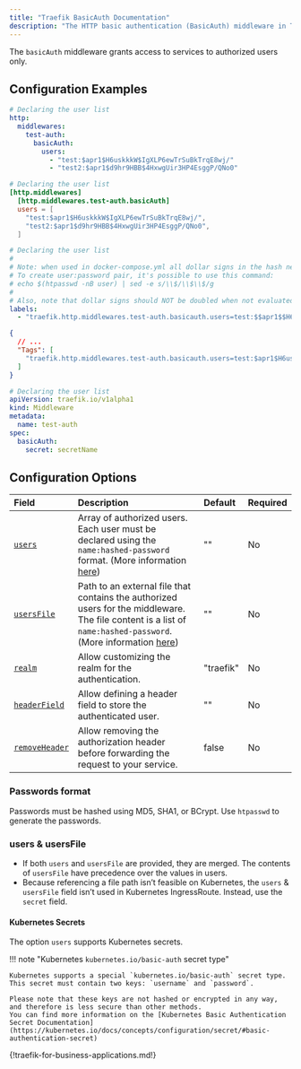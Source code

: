 ```yaml
---
title: "Traefik BasicAuth Documentation"
description: "The HTTP basic authentication (BasicAuth) middleware in Traefik Proxy restricts access to your Services to known users. Read the technical documentation."
---
```


The `basicAuth` middleware grants access to services to authorized users only.

## Configuration Examples

```yaml tab="Structured (YAML)"
# Declaring the user list
http:
  middlewares:
    test-auth:
      basicAuth:
        users:
          - "test:$apr1$H6uskkkW$IgXLP6ewTrSuBkTrqE8wj/"
          - "test2:$apr1$d9hr9HBB$4HxwgUir3HP4EsggP/QNo0"
```

```toml tab="Structured (TOML)"
# Declaring the user list
[http.middlewares]
  [http.middlewares.test-auth.basicAuth]
  users = [
    "test:$apr1$H6uskkkW$IgXLP6ewTrSuBkTrqE8wj/",
    "test2:$apr1$d9hr9HBB$4HxwgUir3HP4EsggP/QNo0",
  ]
```

```yaml tab="Labels"
# Declaring the user list
#
# Note: when used in docker-compose.yml all dollar signs in the hash need to be doubled for escaping.
# To create user:password pair, it's possible to use this command:
# echo $(htpasswd -nB user) | sed -e s/\\$/\\$\\$/g
#
# Also, note that dollar signs should NOT be doubled when not evaluated (e.g. Ansible docker_container module).
labels:
  - "traefik.http.middlewares.test-auth.basicauth.users=test:$$apr1$$H6uskkkW$$IgXLP6ewTrSuBkTrqE8wj/,test2:$$apr1$$d9hr9HBB$$4HxwgUir3HP4EsggP/QNo0"
```

```json tab="Tags"
{
  // ...
  "Tags": [
    "traefik.http.middlewares.test-auth.basicauth.users=test:$apr1$H6uskkkW$IgXLP6ewTrSuBkTrqE8wj/,test2:$apr1$d9hr9HBB$4HxwgUir3HP4EsggP/QNo0"
  ]
}
```

```yaml tab="Kubernetes"
# Declaring the user list
apiVersion: traefik.io/v1alpha1
kind: Middleware
metadata:
  name: test-auth
spec:
  basicAuth:
    secret: secretName
```

## Configuration Options

| Field      | Description                                                                                                                                                                                 | Default | Required |
|:-----------|:--------------------------------------------------------------------------------------------------------------------------------------------------------------------------------------------|:--------|:---------|
| <a id="users" href="#users" title="#users">`users`</a> | Array of authorized users. Each user must be declared using the `name:hashed-password` format. (More information [here](#users))| ""      | No      |
| <a id="usersFile" href="#usersFile" title="#usersFile">`usersFile`</a> | Path to an external file that contains the authorized users for the middleware. <br />The file content is a list of `name:hashed-password`. (More information [here](#usersfile)) | ""      | No      |
| <a id="realm" href="#realm" title="#realm">`realm`</a> | Allow customizing the realm for the authentication.| "traefik"      | No      |
| <a id="headerField" href="#headerField" title="#headerField">`headerField`</a> | Allow defining a header field to store the authenticated user.| ""      | No      |
| <a id="removeHeader" href="#removeHeader" title="#removeHeader">`removeHeader`</a> | Allow removing the authorization header before forwarding the request to your service. | false      | No      |

### Passwords format

Passwords must be hashed using MD5, SHA1, or BCrypt.
Use `htpasswd` to generate the passwords.

### users & usersFile

- If both `users` and `usersFile` are provided, they are merged. The contents of `usersFile` have precedence over the values in users.
- Because referencing a file path isn’t feasible on Kubernetes, the `users` & `usersFile` field isn’t used in Kubernetes IngressRoute. Instead, use the `secret` field.

#### Kubernetes Secrets

The option `users` supports Kubernetes secrets.

!!! note "Kubernetes `kubernetes.io/basic-auth` secret type"

    Kubernetes supports a special `kubernetes.io/basic-auth` secret type.
    This secret must contain two keys: `username` and `password`.

    Please note that these keys are not hashed or encrypted in any way, and therefore is less secure than other methods.
    You can find more information on the [Kubernetes Basic Authentication Secret Documentation](https://kubernetes.io/docs/concepts/configuration/secret/#basic-authentication-secret)

{!traefik-for-business-applications.md!}

